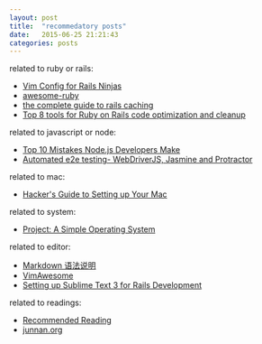 ```yaml
---
layout: post
title:  "recommedatory posts"
date:   2015-06-25 21:21:43
categories: posts
---
```

related to ruby or rails:

*   [Vim Config for Rails Ninjas](http://mixandgo.com/blog/vim-config-for-rails-ninjas)
*   [awesome-ruby](http://awesome-ruby.com/)
*   [the complete guide to rails caching](http://www.nateberkopec.com/2015/07/15/the-complete-guide-to-rails-caching.html)
*   [Top 8 tools for Ruby on Rails code optimization and cleanup](https://www.infinum.co/the-capsized-eight/articles/top-8-tools-for-ruby-on-rails-code-optimization-and-cleanup)

related to javascript or node:

*  [Top 10 Mistakes Node.js Developers Make](https://www.airpair.com/node.js/posts/top-10-mistakes-node-developers-make)
*  [Automated e2e testing- WebDriverJS, Jasmine and Protractor](http://engineering.wingify.com/posts/e2e-testing-with-webdriverjs-jasmine/)

related to mac:

*  [Hacker's Guide to Setting up Your Mac](http://lapwinglabs.com/blog/hacker-guide-to-setting-up-your-mac)

related to system:

*  [Project: A Simple Operating System](http://www.cse.unsw.edu.au/~cs9242/14/project/index.shtml#project-a-simple-operating-system)

related to editor:

* [Markdown 语法说明](http://www.appinn.com/markdown/)
* [VimAwesome](http://vimawesome.com/)
* [Setting up Sublime Text 3 for Rails Development](https://mattbrictson.com/sublime-text-3-recommendations)

related to readings:

* [Recommended Reading](http://dfir.org/?q=node/8)
* [junnan.org](http://junnan.org/wiki/index.html)
